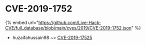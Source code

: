 # CVE-2019-1752
{% embed url="https://github.com/Live-Hack-CVE/full_database/blob/main/cves/2019/CVE-2019-1752.json" %}

* huzaifahussain98 ~> [CVE-2019-17525](https://www.alice-snow.ru/2019/database/cve-2019-1752/cve-2019-17525-huzaifahussain98)